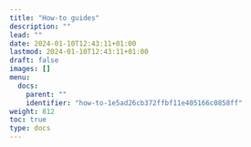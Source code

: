 ```yaml
---
title: "How-to guides"
description: ""
lead: ""
date: 2024-01-10T12:43:11+01:00
lastmod: 2024-01-10T12:43:11+01:00
draft: false
images: []
menu:
  docs:
    parent: ""
    identifier: "how-to-1e5ad26cb372ffbf11e405166c0858ff"
weight: 812
toc: true
type: docs
---
```


